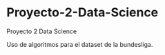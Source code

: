 # Proyecto-2-Data-Science
Proyecto 2 Data Science

Uso de algoritmos para el dataset de la bundesliga.
